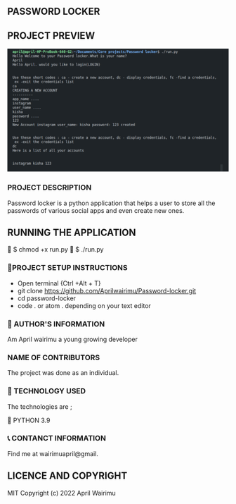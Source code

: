 ## PASSWORD LOCKER

## PROJECT PREVIEW

![PASSWORD LOCKER](assets/Screenshot.png)


### PROJECT DESCRIPTION
Password locker is a python application that helps a user to store  all the passwords of various social apps and even create new ones. 


## RUNNING THE APPLICATION

:small_blue_diamond: $ chmod +x run.py
:small_blue_diamond: $ ./run.py

### :pushpin:PROJECT SETUP INSTRUCTIONS

- Open terminal {Ctrl +Alt + T}
- git clone https://github.com/Aprilwairimu/Password-locker.git
- cd password-locker
- code . or atom . depending on your text editor


### :information_desk_person: AUTHOR'S INFORMATION

Am April wairimu a young growing developer

### NAME OF CONTRIBUTORS

The project was done as an individual.

### :pushpin: TECHNOLOGY USED

The technologies are ;

:small_blue_diamond: PYTHON 3.9


### :telephone_receiver: CONTANCT INFORMATION

Find me at wairimuapril@gmail.


## LICENCE AND COPYRIGHT

MIT Copyright (c) 2022 April Wairimu
